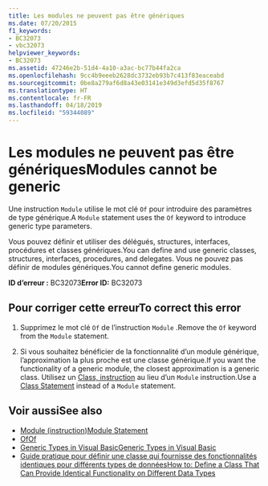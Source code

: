 ```yaml
---
title: Les modules ne peuvent pas être génériques
ms.date: 07/20/2015
f1_keywords:
- BC32073
- vbc32073
helpviewer_keywords:
- BC32073
ms.assetid: 47246e2b-51d4-4a10-a3ac-bc77b44fa2ca
ms.openlocfilehash: 9cc4b9eeeb2628dc3732eb93b7c413f83eaceabd
ms.sourcegitcommit: 0be8a279af6d8a43e03141e349d3efd5d35f8767
ms.translationtype: HT
ms.contentlocale: fr-FR
ms.lasthandoff: 04/18/2019
ms.locfileid: "59344089"
---
```

# <a name="modules-cannot-be-generic"></a><span data-ttu-id="b9047-102">Les modules ne peuvent pas être génériques</span><span class="sxs-lookup"><span data-stu-id="b9047-102">Modules cannot be generic</span></span>
<span data-ttu-id="b9047-103">Une instruction `Module` utilise le mot clé `Of` pour introduire des paramètres de type générique.</span><span class="sxs-lookup"><span data-stu-id="b9047-103">A `Module` statement uses the `Of` keyword to introduce generic type parameters.</span></span>  
  
 <span data-ttu-id="b9047-104">Vous pouvez définir et utiliser des délégués, structures, interfaces, procédures et classes génériques.</span><span class="sxs-lookup"><span data-stu-id="b9047-104">You can define and use generic classes, structures, interfaces, procedures, and delegates.</span></span> <span data-ttu-id="b9047-105">Vous ne pouvez pas définir de modules génériques.</span><span class="sxs-lookup"><span data-stu-id="b9047-105">You cannot define generic modules.</span></span>  
  
 <span data-ttu-id="b9047-106">**ID d’erreur :** BC32073</span><span class="sxs-lookup"><span data-stu-id="b9047-106">**Error ID:** BC32073</span></span>  
  
## <a name="to-correct-this-error"></a><span data-ttu-id="b9047-107">Pour corriger cette erreur</span><span class="sxs-lookup"><span data-stu-id="b9047-107">To correct this error</span></span>  
  
1. <span data-ttu-id="b9047-108">Supprimez le mot clé `Of` de l’instruction `Module` .</span><span class="sxs-lookup"><span data-stu-id="b9047-108">Remove the `Of` keyword from the `Module` statement.</span></span>  
  
2. <span data-ttu-id="b9047-109">Si vous souhaitez bénéficier de la fonctionnalité d’un module générique, l’approximation la plus proche est une classe générique.</span><span class="sxs-lookup"><span data-stu-id="b9047-109">If you want the functionality of a generic module, the closest approximation is a generic class.</span></span> <span data-ttu-id="b9047-110">Utilisez un [Class, instruction](../../visual-basic/language-reference/statements/class-statement.md) au lieu d’un `Module` instruction.</span><span class="sxs-lookup"><span data-stu-id="b9047-110">Use a [Class Statement](../../visual-basic/language-reference/statements/class-statement.md) instead of a `Module` statement.</span></span>  
  
## <a name="see-also"></a><span data-ttu-id="b9047-111">Voir aussi</span><span class="sxs-lookup"><span data-stu-id="b9047-111">See also</span></span>

- [<span data-ttu-id="b9047-112">Module (instruction)</span><span class="sxs-lookup"><span data-stu-id="b9047-112">Module Statement</span></span>](../../visual-basic/language-reference/statements/module-statement.md)
- [<span data-ttu-id="b9047-113">Of</span><span class="sxs-lookup"><span data-stu-id="b9047-113">Of</span></span>](../../visual-basic/language-reference/statements/of-clause.md)
- [<span data-ttu-id="b9047-114">Generic Types in Visual Basic</span><span class="sxs-lookup"><span data-stu-id="b9047-114">Generic Types in Visual Basic</span></span>](../../visual-basic/programming-guide/language-features/data-types/generic-types.md)
- [<span data-ttu-id="b9047-115">Guide pratique pour définir une classe qui fournisse des fonctionnalités identiques pour différents types de données</span><span class="sxs-lookup"><span data-stu-id="b9047-115">How to: Define a Class That Can Provide Identical Functionality on Different Data Types</span></span>](../../visual-basic/programming-guide/language-features/data-types/how-to-define-a-class-that-can-provide-identical-functionality.md)
